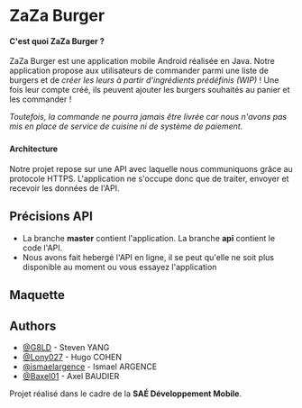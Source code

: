 
# ZaZa Burger

#### C'est quoi ZaZa Burger ?
ZaZa Burger est une application mobile Android réalisée en Java. Notre application propose aux utilisateurs de commander parmi une liste de burgers et de *créer les leurs à partir d'ingrédients prédéfinis (WIP)* ! Une fois leur compte créé, ils peuvent ajouter les burgers souhaités au panier et les commander !

*Toutefois, la commande ne pourra jamais être livrée car nous n'avons pas mis en place de service de cuisine ni de système de paiement.*

###

#### Architecture
Notre projet repose sur une API avec laquelle nous communiquons grâce au protocole HTTPS. L'application ne s'occupe donc que de traiter, envoyer et recevoir les données de l'API.






## Précisions API

- La branche **master** contient l'application. La branche **api** contient le code l'API.
- Nous avons fait hebergé l'API en ligne, il se peut qu'elle ne soit plus disponible au moment ou vous essayez l'application


## Maquette




## Authors

- [@G8LD](https://github.com/G8LD) - Steven YANG
- [@Lony027](https://github.com/Lony027) - Hugo COHEN
- [@ismaelargence](https://github.com/ismaelargence) - Ismael ARGENCE
- [@Baxel01](https://github.com/Baxel01) - Axel BAUDIER

Projet réalisé dans le cadre de la **SAÉ Développement Mobile**.